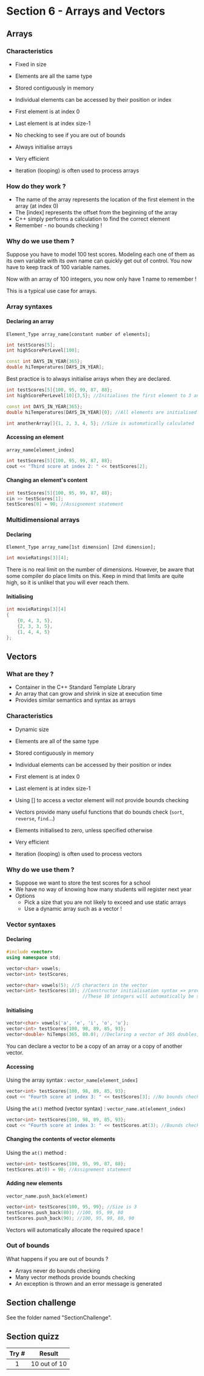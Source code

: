 # Section 6 - Arrays and Vectors <a name="section_7"></a>
## Arrays
### Characteristics
- Fixed in size
- Elements are all the same type
- Stored contiguously in memory
- Individual elements can be accessed by their position or index

- First element is at index 0
- Last element is at index size-1

- No checking to see if you are out of bounds

- Always initialise arrays
- Very efficient
- Iteration (looping) is often used to process arrays 

### How do they work ? 

- The name of the array represents the location of the first element in the array (at index 0)
- The [index] represents the offset from the beginning of the array
- C++ simply performs a calculation to find the correct element
- Remember - no bounds checking !

### Why do we use them ? 
Suppose you have to model 100 test scores. Modeling each one of them as its own variable with its own name can quickly get out of control. You now have to keep track of 100 variable names.

Now with an array of 100 integers, you now only have 1 name to remember !

This is a typical use case for arrays.

### Array syntaxes
#### Declaring an array
`Element_Type array_name[constant number of elements];`

```cpp
int testScores[5];
int highScorePerLevel[100];

const int DAYS_IN_YEAR{365};
double hiTemperatures[DAYS_IN_YEAR];
```

Best practice is to always initialise arrays when they are declared.

```cpp
int testScores[5]{100, 95, 99, 87, 88};
int highScorePerLevel[10]{3,5}; //Initialises the first element to 3 and the second to 5, the rest is initialised to 0

const int DAYS_IN_YEAR{365};
double hiTemperatures[DAYS_IN_YEAR]{0}; //All elements are initialised to 0, also works with empty curly braces {}

int anotherArray[]{1, 2, 3, 4, 5}; //Size is automatically calculated
```

#### Accessing an element
`array_name[element_index]`

```cpp
int testScores[5]{100, 95, 99, 87, 88};
cout << "Third score at index 2: " << testScores[2];
```

#### Changing an element's content
```cpp
int testScores[5]{100, 95, 99, 87, 88};
cin >> testScores[1];
testScores[0] = 90; //Assignement statement
```

### Multidimensional arrays
#### Declaring
`Element_Type array_name[1st dimension] [2nd dimension];`

```cpp
int movieRatings[3][4];
```

There is no real limit on the number of dimensions. However, be aware that some compiler do place limits on this. Keep in mind that limits are quite high, so it is unlikel that you will ever reach them.

#### Initialising
```cpp
int movieRatings[3][4]
{
	{0, 4, 3, 5},
	{2, 3, 3, 5},
	{1, 4, 4, 5}
};
```

## Vectors
### What are they ? 
- Container in the C++ Standard Template Library
- An array that can grow and shrink in size at execution time
- Provides similar semantics and syntax as arrays

### Characteristics
- Dynamic size
- Elements are all of the same type
- Stored contiguously in memory
- Individual elements can be accessed by their position or index

- First element is at index 0
- Last element is at index size-1

- Using [] to access a vector element will not provide bounds checking
- Vectors provide many useful functions that do bounds check (`sort`, `reverse`, `find`...)
- Elements initialised to zero, unless specified otherwise
- Very efficient
- Iteration (looping) is often used to process vectors

### Why do we use them ?
- Suppose we want to store the test scores for a school
- We have no way of knowing how many students will register next year
- Options 
	- Pick a size that you are not likely to exceed and use static arrays
	- Use a dynamic array such as a vector !

### Vector syntaxes
#### Declaring
```cpp
#include <vector>
using namespace std;

vector<char> vowels;
vector<int> testScores;
```

```cpp
vector<char> vowels(5); //5 characters in the vector
vector<int> testScores(10); //Constructor initialisation syntax => provides information inside parentheses
							//These 10 integers will automatically be set to 0, unlike arrays
```

#### Initialising
```cpp
vector<char> vowels{'a', 'e', 'i', 'o', 'u'};
vector<int> testScores{100, 98, 89, 85, 93};
vector<double> hiTemps(365, 80.0); //Declaring a vector of 365 doubles, and initialising all these doubles to 80.0
```

You can declare a vector to be a copy of an array or a copy of another vector.

#### Accessing
Using the array syntax :
`vector_name[element_index]`

```cpp
vector<int> testScores{100, 98, 89, 85, 93};
cout << "Fourth score at index 3: " << testScores[3]; //No bounds checking
```

Using the `at()` method (vector syntax) : 
`vector_name.at(element_index)`

```cpp
vector<int> testScores{100, 98, 89, 85, 93};
cout << "Fourth score at index 3: " << testScores.at(3); //Bounds checking
```

#### Changing the contents of vector elements
Using the `at()` method :

```cpp
vector<int> testScores{100, 95, 99, 87, 88};
testScores.at(0) = 90; //Assignement statement
```

#### Adding new elements
`vector_name.push_back(element)`

```cpp
vector<int> testScores{100, 95, 99}; //Size is 3
testScores.push_back(80); //100, 95, 99, 80
testScores.push_back(90); //100, 95, 99, 80, 90
```

Vectors will automatically allocate the required space !

### Out of bounds 
What happens if you are out of bounds ?
- Arrays never do bounds checking
- Many vector methods provide bounds checking
- An exception is thrown and an error message is generated

## Section challenge <a name="section_7_challenge"></a>
See the folder named "SectionChallenge".

## Section quizz <a name="section_7_quizz"></a>
Try #  | Result
| :---:| -------
   1   | 10 out of 10